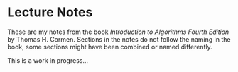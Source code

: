 # Lecture Notes

These are my notes from the book _Introduction to Algorithms Fourth Edition_ by Thomas H. Cormen. Sections in the notes do not follow the naming in the book, some sections might have been combined or named differently.

This is a work in progress...
